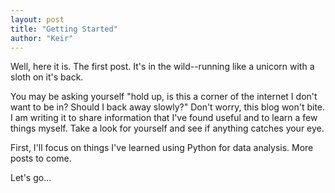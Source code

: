 ```yaml
---
layout: post
title: "Getting Started"
author: "Keir"
---
```


Well, here it is. The first post. It's in the wild--running like a unicorn with a sloth on it's back. 

You may be asking yourself "hold up, is this a corner of the internet I don't want to be in? Should I back away slowly?" Don't worry, this blog won't bite. I am writing it to share information that I've found useful and to learn a few things myself. Take a look for yourself and see if anything catches your eye.

First, I'll focus on things I've learned using Python for data analysis. More posts to come.

Let's go...
